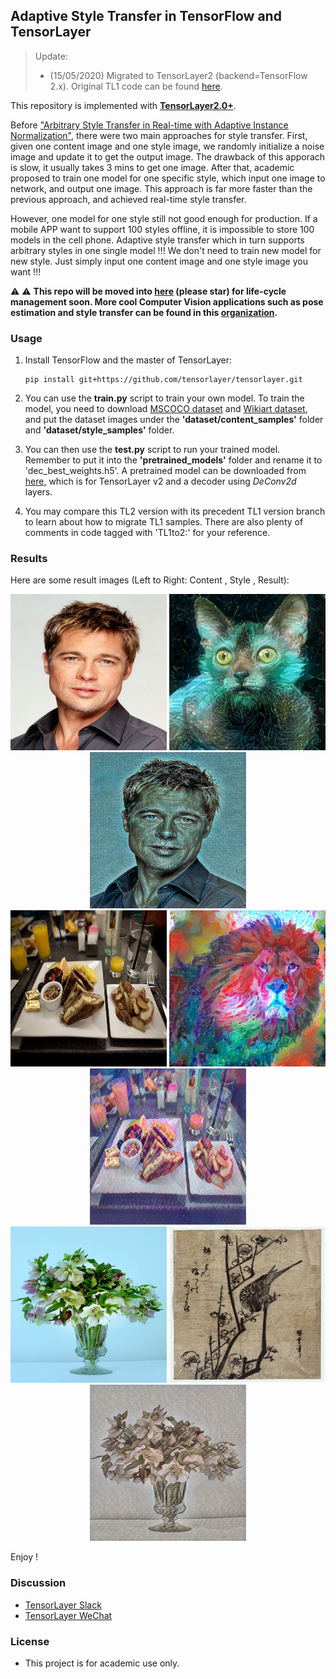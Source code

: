 ## Adaptive Style Transfer in TensorFlow and TensorLayer

> Update:
> - (15/05/2020) Migrated to TensorLayer2 (backend=TensorFlow 2.x). Original TL1 code can be found [here](https://github.com/tensorlayer/adaptive-style-transfer/tree/tl1).

This repository is implemented with [**TensorLayer2.0+**](https://github.com/tensorlayer/tensorlayer).

Before ["Arbitrary Style Transfer in Real-time with Adaptive Instance Normalization"](https://arxiv.org/abs/1703.06868),
there were two main approaches for style transfer. First, given one content image and one style image, we randomly initialize a noise image and update it to get the output image. The drawback of this apporach is slow, it usually takes 3 mins to get one image.
After that, academic proposed to train one model for one specific style, which input one image to network, and output one image. This approach is far more faster than the previous approach, and achieved real-time style transfer.

However, one model for one style still not good enough for production. If a mobile APP want to support 100 styles offline, it is impossible to store 100 models in the cell phone. Adaptive style transfer which in turn supports arbitrary styles in one single model !!! We don't need to train new model for new style. Just simply input one content image and one style image you want !!!

⚠️ ⚠️ **This repo will be moved into [here](https://github.com/tensorlayer/tensorlayer/tree/master/examples) (please star) for life-cycle management soon. More cool Computer Vision applications such as pose estimation and style transfer can be found in this [organization](https://github.com/tensorlayer).**


### Usage

1. Install TensorFlow and the master of TensorLayer:
    ```
    pip install git+https://github.com/tensorlayer/tensorlayer.git
    ```

2. You can use the  <b>train.py</b> script to train your own model. To train the model, you need to download [MSCOCO dataset](http://cocodataset.org/#download) and [Wikiart dataset](https://www.kaggle.com/c/painter-by-numbers), and put the dataset images under the <b>'dataset/content_samples'</b> folder and <b>'dataset/style_samples'</b> folder.

3. You can then use the <b>test.py</b> script to run your trained model. Remember to put it into the <b>'pretrained_models'</b> folder and rename it to 'dec_best_weights.h5'. A pretrained model can be downloaded from [here](https://github.com/tensorlayer/adaptive-style-transfer/tree/tl1to2/pretrained_models), which is for TensorLayer v2 and a decoder using _DeConv2d_ layers.

4. You may compare this TL2 version with its precedent TL1 version branch to learn about how to migrate TL1 samples. There are also plenty of comments in code tagged with 'TL1to2:' for your reference.


### Results

Here are some result images (Left to Right: Content , Style , Result):

<div align="center">
   <img src="./test_images/content/brad_pitt_01.jpg" width=250 height=250>
   <img src="./test_images/style/cat.jpg" width=250 height=250>
   <img src="./test_images/output/brad_pitt_01_cat.jpg" width=250 height=250>
</div>

<div align="center">
   <img src="./test_images/content/000000532397.jpg" width=250 height=250>
   <img src="./test_images/style/lion.jpg" width=250 height=250>
   <img src="./test_images/output/000000532397_lion.jpg" width=250 height=250>
</div>

<div align="center">
   <img src="./test_images/content/000000526781.jpg" width=250 height=250>
   <img src="./test_images/style/216_01.jpg" width=250 height=250>
   <img src="./test_images/output/000000526781_216_01.jpg" width=250 height=250>
</div>

Enjoy !

### Discussion

- [TensorLayer Slack](https://join.slack.com/t/tensorlayer/shared_invite/enQtMjUyMjczMzU2Njg4LWI0MWU0MDFkOWY2YjQ4YjVhMzI5M2VlZmE4YTNhNGY1NjZhMzUwMmQ2MTc0YWRjMjQzMjdjMTg2MWQ2ZWJhYzc)
- [TensorLayer WeChat](https://github.com/tensorlayer/tensorlayer-chinese/blob/master/docs/wechat_group.md)

### License

- This project is for academic use only.
